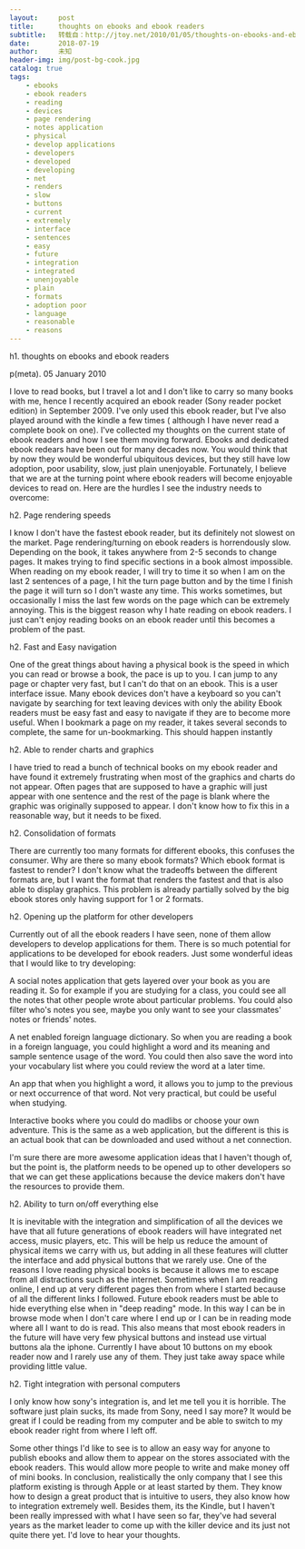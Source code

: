 ```yaml
---
layout:     post
title:      thoughts on ebooks and ebook readers
subtitle:   转载自：http://jtoy.net/2010/01/05/thoughts-on-ebooks-and-ebook-readers.textile
date:       2018-07-19
author:     未知
header-img: img/post-bg-cook.jpg
catalog: true
tags:
    - ebooks
    - ebook readers
    - reading
    - devices
    - page rendering
    - notes application
    - physical
    - develop applications
    - developers
    - developed
    - developing
    - net
    - renders
    - slow
    - buttons
    - current
    - extremely
    - interface
    - sentences
    - easy
    - future
    - integration
    - integrated
    - unenjoyable
    - plain
    - formats
    - adoption poor
    - language
    - reasonable
    - reasons
---
```



h1. thoughts on ebooks and ebook readers

p(meta). 05 January 2010

I love to read books, but I travel a lot and I don't like to carry so many books with me, hence I recently acquired an ebook reader (Sony reader pocket edition) in September 2009. I've only used this ebook reader, but I've also played around with the kindle a few times ( although I have never read a complete book on one). I've collected my thoughts on the current state of ebook readers and how I see them moving forward. Ebooks and dedicated ebook redears have been out for many decades now. You would think that by now they would be wonderful ubiquitous devices, but they still have low adoption, poor usability, slow, just plain unenjoyable. Fortunately, I believe that we are at the turning point where ebook readers will become enjoyable devices to read on. Here are the hurdles I see the industry needs to overcome:

h2. Page rendering speeds

I know I don't have the fastest ebook reader, but its definitely not slowest on the market. Page rendering/turning on ebook readers is horrendously slow. Depending on the book, it takes anywhere from 2-5 seconds to change pages. It makes trying to find specific sections in a book almost impossible. When reading on my ebook reader, I will try to time it so when I am on the last 2 sentences of a page, I hit the turn page button and by the time I finish the page it will turn so I don't waste any time. This works sometimes, but occasionally I miss the last few words on the page which can be extremely annoying. This is the biggest reason why I hate reading on ebook readers. I just can't enjoy reading books on an ebook reader until this becomes a problem of the past.

h2. Fast and Easy navigation

One of the great things about having a physical book is the speed in which you can read or browse a book, the pace is up to you. I can jump to any page or chapter very fast, but I can't do that on an ebook. This is a user interface issue. Many ebook devices don't have a keyboard so you can't navigate by searching for text leaving devices with only the ability Ebook readers must be easy fast and easy to navigate if they are to become more useful. When I bookmark a page on my reader, it takes several seconds to complete, the same for un-bookmarking. This should happen instantly 

h2. Able to render charts and graphics

I have tried to read a bunch of technical books on my ebook reader and have found it extremely frustrating when most of the graphics and charts do not appear. Often pages that are supposed to have a graphic will just appear with one sentence and the rest of the page is blank where the graphic was originally supposed to appear. I don't know how to fix this in a reasonable way, but it needs to be fixed.

h2. Consolidation of formats

There are currently too many formats for different ebooks, this confuses the consumer. Why are there so many ebook formats? Which ebook format is fastest to render? I don't know what the tradeoffs between the different formats are, but I want the format that renders the fastest and that is also able to display graphics. This problem is already partially solved by the big ebook stores only having support for 1 or 2 formats.

h2. Opening up the platform for other developers

Currently out of all the ebook readers I have seen, none of them allow developers to develop applications for them. There is so much potential for applications to be developed for ebook readers. Just some wonderful ideas that I would like to try developing: 

 A social notes application that gets layered over your book as you are reading it. So for example if you are studying for a class, you could see all the notes that other people wrote about particular problems. You could also filter who's notes you see, maybe you only want to see your classmates' notes or friends' notes. 
 
 A net enabled foreign language dictionary. So when you are reading a book in a foreign language, you could highlight a word and its meaning and sample sentence usage of the word. You could then also save the word into your vocabulary list where you could review the word at a later time.
 
 An app that when you highlight a word, it allows you to jump to the previous or next occurrence of that word. Not very practical, but could be useful when studying.
 
 Interactive books where you could do madlibs or choose your own adventure. This is the same as a web application, but the different is this is an actual book that can be downloaded and used without a net connection.
 
 I'm sure there are more awesome application ideas that I haven't though of, but the point is, the platform needs to be opened up to other developers so that we can get these applications because the device makers don't have the resources to provide them.
 
 

h2. Ability to turn on/off everything else

It is inevitable with the integration and simplification of all the devices we have that all future generations of ebook readers will have integrated net access, music players, etc. This will be help us reduce the amount of physical items we carry with us, but adding in all these features will clutter the interface and add physical buttons that we rarely use. One of the reasons I love reading physical books is because it allows me to escape from all distractions such as the internet. Sometimes when I am reading online, I end up at very different pages then from where I started because of all the different links I followed. Future ebook readers must be able to hide everything else when in "deep reading" mode. In this way I can be in browse mode when I don't care where I end up or I can be in reading mode where all I want to do is read. This also means that most ebook readers in the future will have very few physical buttons and instead use virtual buttons ala the iphone. Currently I have about 10 buttons on my ebook reader now and I rarely use any of them. They just take away space while providing little value.

h2. Tight integration with personal computers

 I only know how sony's integration is, and let me tell you it is horrible. The software just plain sucks, its made from Sony, need I say more? It would be great if I could be reading from my computer and be able to switch to my ebook reader right from where I left off.

Some other things I'd like to see is to allow an easy way for anyone to publish ebooks and allow them to appear on the stores associated with the ebook readers. This would allow more people to write and make money off of mini books.
 In conclusion, realistically the only company that I see this platform existing is through Apple or at least started by them. They know how to design a great product that is intuitive to users, they also know how to integration extremely well. Besides them, its the Kindle, but I haven't been really impressed with what I have seen so far, they've had several years as the market leader to come up with the killer device and its just not quite there yet. I'd love to hear your thoughts.




